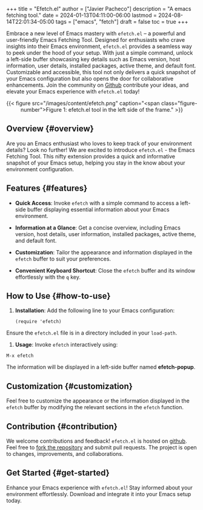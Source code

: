 +++
title = "Efetch.el"
author = ["Javier Pacheco"]
description = "A emacs fetching tool."
date = 2024-01-13T04:11:00-06:00
lastmod = 2024-08-14T22:01:34-05:00
tags = ["emacs", "fetch"]
draft = false
toc = true
+++

<div class="PREVIEW">

Embrace a new level of Emacs mastery with `efetch.el` – a powerful and user-friendly Emacs Fetching Tool. Designed for enthusiasts who crave insights into their Emacs environment, `efetch.el` provides a seamless way to peek under the hood of your setup. With just a simple command, unlock a left-side buffer showcasing key details such as Emacs version, host information, user details, installed packages, active theme, and default font. Customizable and accessible, this tool not only delivers a quick snapshot of your Emacs configuration but also opens the door for collaborative enhancements. Join the community on [Github](https://github.com/jpachecoxyz/efetch.el) contribute your ideas, and elevate your Emacs experience with `efetch.el` today!

</div>

<style>.org-center { margin-left: auto; margin-right: auto; text-align: center; }</style>

<div class="org-center">

{{< figure src="/images/content/efetch.png" caption="<span class=\"figure-number\">Figure 1: </span>efetch.el tool in the left side of the frame." >}}

</div>


## Overview {#overview}

Are you an Emacs enthusiast who loves to keep track of your environment details? Look no further! We are excited to introduce `efetch.el` - the Emacs Fetching Tool. This nifty extension provides a quick and informative snapshot of your Emacs setup, helping you stay in the know about your environment configuration.


## Features {#features}

-   ****Quick Access****: Invoke `efetch` with a simple command to access a left-side buffer displaying essential information about your Emacs environment.

-   ****Information at a Glance****: Get a concise overview, including Emacs version, host details, user information, installed packages, active theme, and default font.

-   ****Customization****: Tailor the appearance and information displayed in the `efetch` buffer to suit your preferences.

-   ****Convenient Keyboard Shortcut****: Close the `efetch` buffer and its window effortlessly with the `q` key.


## How to Use {#how-to-use}

1.  ****Installation****: Add the following line to your Emacs configuration:
    ```emacs-lisp
    (require 'efetch)
    ```

Ensure the `efetch.el` file is in a directory included in your `load-path`.

1.  ****Usage****: Invoke `efetch` interactively using:

<!--listend-->

```text
M-x efetch
```

The information will be displayed in a left-side buffer named **efetch-popup**.


## Customization {#customization}

Feel free to customize the appearance or the information displayed in the `efetch` buffer by modifying the relevant sections in the `efetch` function.


## Contribution {#contribution}

We welcome contributions and feedback! `efetch.el` is hosted on [github](https://github.com/engjpacheco/efetch.el). Feel free to [fork the repository](https://github.com/engjpacheco/efetch.el/fork) and submit pull requests.
The project is open to changes, improvements, and collaborations.


## Get Started {#get-started}

Enhance your Emacs experience with `efetch.el`! Stay informed about your environment effortlessly. Download and integrate it into your Emacs setup today.
